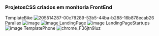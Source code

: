 ### ProjetosCSS criados  em  monitoria FrontEnd
TemplateBike
![205514287-00c78289-53b5-44ba-b288-16b878ecab26](https://user-images.githubusercontent.com/93550467/210151665-98ec3347-e762-4aaf-b96d-b0c058b66e28.gif)
Parallax
![image](https://user-images.githubusercontent.com/93550467/210151925-0be1df81-7b9e-4177-bc5a-a50b91728b2f.png)
![image](https://user-images.githubusercontent.com/93550467/210151945-3a882663-9081-4fb8-bb26-3ea69d84aa3c.png)
LandingPage
![image](https://user-images.githubusercontent.com/93550467/210152041-db5d9d95-b348-4d23-9780-55e8bc95cfa6.png)
LandingPageStartups
![image](https://user-images.githubusercontent.com/93550467/210152196-84168fda-fee4-40ec-a81e-546bed7df0b6.png)
TemplatePhone
![chrome_F36jtn9Iuz](https://user-images.githubusercontent.com/93550467/210152339-3e4dfdd3-9fa9-46dd-abe9-75e1f8952f6f.gif)

